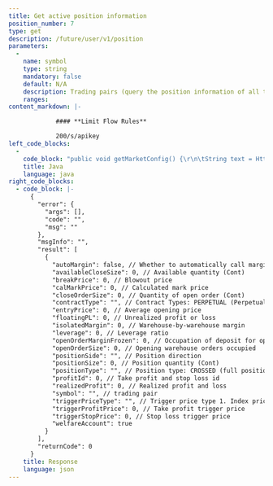 ```yaml
---
title: Get active position information
position_number: 7
type: get
description: /future/user/v1/position
parameters:
  -
    name: symbol
    type: string
    mandatory: false
    default: N/A
    description: Trading pairs (query the position information of all trading pairs when not uploaded)
    ranges:
content_markdown: |-

             #### **Limit Flow Rules**

             200/s/apikey
left_code_blocks:
  -
    code_block: "public void getMarketConfig() {\r\n\tString text = HttpUtil.get(URL + \"/data/api/user/v1/getMarketConfig\");\r\n\tSystem.out.println(text);\r\n}"
    title: Java
    language: java
right_code_blocks:
  - code_block: |-
      {
        "error": {
          "args": [],
          "code": "",
          "msg": ""
        },
        "msgInfo": "",
        "result": [
          {
            "autoMargin": false, // Whether to automatically call margin
            "availableCloseSize": 0, // Available quantity (Cont)
            "breakPrice": 0, // Blowout price
            "calMarkPrice": 0, // Calculated mark price
            "closeOrderSize": 0, // Quantity of open order (Cont)
            "contractType": "", // Contract Types: PERPETUAL (Perpetual Contract), PREDICT (Predict Contract)
            "entryPrice": 0, // Average opening price
            "floatingPL": 0, // Unrealized profit or loss
            "isolatedMargin": 0, // Warehouse-by-warehouse margin
            "leverage": 0, // Leverage ratio
            "openOrderMarginFrozen": 0, // Occupation of deposit for opening order
            "openOrderSize": 0, // Opening warehouse orders occupied
            "positionSide": "", // Position direction
            "positionSize": 0, // Position quantity (Cont)
            "positionType": "", // Position type: CROSSED (full position); ISOLATED (warehouse by warehouse)
            "profitId": 0, // Take profit and stop loss id
            "realizedProfit": 0, // Realized profit and loss
            "symbol": "", // trading pair
            "triggerPriceType": "", // Trigger price type 1. Index price 2: Mark price (reasonable price); 3: Latest price
            "triggerProfitPrice": 0, // Take profit trigger price
            "triggerStopPrice": 0, // Stop loss trigger price
            "welfareAccount": true
          }
        ],
        "returnCode": 0
      }
    title: Response
    language: json
---
```

